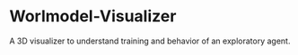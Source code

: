 # Worlmodel-Visualizer
A 3D visualizer to understand training and behavior of an exploratory agent.

